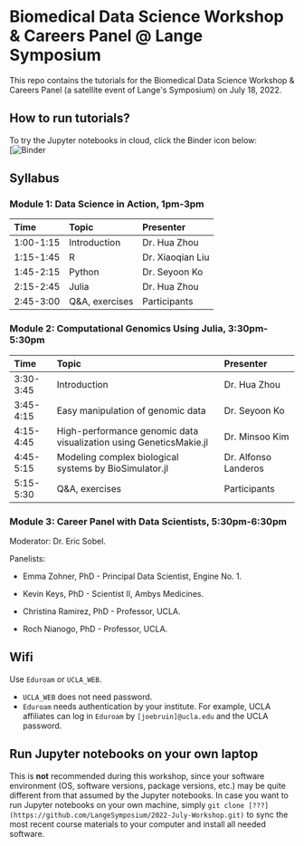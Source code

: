 # Biomedical Data Science Workshop & Careers Panel @ Lange Symposium

This repo contains the tutorials for the Biomedical Data Science Workshop & Careers Panel (a satellite event of Lange's Symposium) on July 18, 2022.

## How to run tutorials?

To try the Jupyter notebooks in cloud, click the Binder icon below:  
[![Binder]()
  

## Syllabus

### Module 1: Data Science in Action, 1pm-3pm

| Time | Topic | Presenter |  
|:-----------|:------------|:------------|  
| 1:00-1:15 | Introduction | Dr. Hua Zhou |  
| 1:15-1:45 | R | Dr. Xiaoqian Liu |  
| 1:45-2:15 | Python | Dr. Seyoon Ko |  
| 2:15-2:45 | Julia | Dr. Hua Zhou |  
| 2:45-3:00 | Q\&A, exercises | Participants |  

### Module 2: Computational Genomics Using Julia, 3:30pm-5:30pm

| Time | Topic | Presenter |  
|:-----------|:------------|:------------|  
| 3:30-3:45 | Introduction | Dr. Hua Zhou |  
| 3:45-4:15 | Easy manipulation of genomic data | Dr. Seyoon Ko |  
| 4:15-4:45 | High-performance genomic data visualization using GeneticsMakie.jl  | Dr. Minsoo Kim |  
| 4:45-5:15 | Modeling complex biological systems by BioSimulator.jl | Dr. Alfonso Landeros |  
| 5:15-5:30 | Q\&A, exercises | Participants |

### Module 3: Career Panel with Data Scientists, 5:30pm-6:30pm

Moderator: Dr. Eric Sobel. 

Panelists:   

  - Emma Zohner, PhD - Principal Data Scientist, Engine No. 1.  

  - Kevin Keys, PhD - Scientist II, Ambys Medicines.   
  
  - Christina Ramirez, PhD - Professor, UCLA.   

  - Roch Nianogo, PhD - Professor, UCLA.   

## Wifi

Use `Eduroam` or `UCLA_WEB`. 

- `UCLA_WEB` does not need password.  
- `Eduroam` needs authentication by your institute. For example, UCLA affiliates can log in `Eduroam` by `[joebruin]@ucla.edu`  and the UCLA password. 

## Run Jupyter notebooks on your own laptop

This is **not** recommended during this workshop, since your software environment (OS, software versions, package versions, etc.) may be quite different from that assumed by the Jupyter notebooks. In case you want to run Jupyter notebooks on your own machine, simply `git clone [???](https://github.com/LangeSymposium/2022-July-Workshop.git)` to sync the most recent course materials to your computer and install all needed software.
